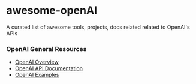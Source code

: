 # awesome-openAI
A curated list of awesome tools, projects, docs related related to OpenAI's APIs

### OpenAI General Resources
<ul>
  <li><a href="https://beta.openai.com/">OpenAI Overview</a></li>
  <li><a href="https://beta.openai.com/docs/introduction">OpenAI API Documentation</a></li>
  <li><a href="https://beta.openai.com/examples">OpenAI Examples</a></li>
</ul>
